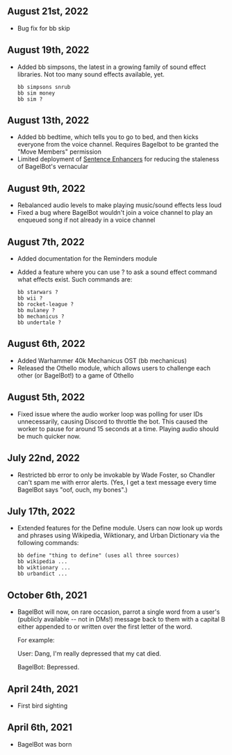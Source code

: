 ## August 21st, 2022

- Bug fix for bb skip

## August 19th, 2022

- Added bb simpsons, the latest in a growing family of sound effect
  libraries. Not too many sound effects available, yet.

  ```
  bb simpsons snrub
  bb sim money
  bb sim ?
  ```

## August 13th, 2022

- Added bb bedtime, which tells you to go to bed, and then kicks everyone
  from the voice channel. Requires Bagelbot to be granted the
  "Move Members" permission
- Limited deployment of [Sentence Enhancers](https://www.youtube.com/watch?v=-tyk3CiBL2g)
  for reducing the staleness of BagelBot's vernacular

## August 9th, 2022

- Rebalanced audio levels to make playing music/sound effects less loud
- Fixed a bug where BagelBot wouldn't join a voice channel to play an
  enqueued song if not already in a voice channel

## August 7th, 2022

- Added documentation for the Reminders module
- Added a feature where you can use ? to ask a sound effect command
  what effects exist. Such commands are:

  ```
  bb starwars ?
  bb wii ?
  bb rocket-league ?
  bb mulaney ?
  bb mechanicus ?
  bb undertale ?
  ```

## August 6th, 2022

- Added Warhammer 40k Mechanicus OST (bb mechanicus)
- Released the Othello module, which allows users to challenge each other
  (or BagelBot!) to a game of Othello

## August 5th, 2022

- Fixed issue where the audio worker loop was polling for user IDs
  unnecessarily, causing Discord to throttle the bot. This caused
  the worker to pause for around 15 seconds at a time. Playing audio
  should be much quicker now.

## July 22nd, 2022

- Restricted bb error to only be invokable by Wade Foster, so Chandler
  can't spam me with error alerts. (Yes, I get a text message every time
  BagelBot says "oof, ouch, my bones".)

## July 17th, 2022

- Extended features for the Define module. Users can now look up words
  and phrases using Wikipedia, Wiktionary, and Urban Dictionary via
  the following commands:

  ```
  bb define "thing to define" (uses all three sources)
  bb wikipedia ...
  bb wiktionary ...
  bb urbandict ...
  ```

## October 6th, 2021

- BagelBot will now, on rare occasion, parrot a single word from a user's
  (publicly available -- not in DMs!) message back to them with a capital B
  either appended to or written over the first letter of the word.

  For example:

  User: Dang, I'm really depressed that my cat died.

  BagelBot: Bepressed.

## April 24th, 2021

- First bird sighting

## April 6th, 2021

- BagelBot was born